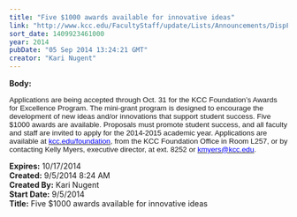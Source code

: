 ```yaml
---
title: "Five $1000 awards available for innovative ideas"
link: "http://www.kcc.edu/FacultyStaff/update/Lists/Announcements/DispForm.aspx?ID=1615"
sort_date: 1409923461000
year: 2014
pubDate: "05 Sep 2014 13:24:21 GMT"
creator: "Kari Nugent"
---
```


<div><b>Body:</b> <div class="ExternalClassBDCB28AAC6424852A39B6F041DC1C88E"><div><p class="MsoNormalCxSpFirst" style="line-height:normal"><span style="font-size:10pt;font-family:&quot;arial&quot;, &quot;sans-serif&quot;">Applications are being accepted through Oct. 31 for the KCC Foundation’s Awards for Excellence Program. The mini-grant program is designed to encourage the development of new ideas and/or innovations that support student success. Five $1000 awards are available. Proposals must promote student success, and all faculty and staff are invited to apply for the 2014-2015 academic year. Applications are available at <a href="/foundation"><font color="#0000ff">kcc.edu/foundation</font></a>, from the KCC Foundation Office in Room L257, or by contacting Kelly Myers, executive director, at ext. 8252 or <a href="mailto:kmyers@kcc.edu"><font color="#0000ff">kmyers@kcc.edu</font></a>. </span></p></div></div></div>
<div><b>Expires:</b> 10/17/2014</div>
<div><b>Created:</b> 9/5/2014 8:24 AM</div>
<div><b>Created By:</b> Kari Nugent</div>
<div><b>Start Date:</b> 9/5/2014</div>
<div><b>Title:</b> Five $1000 awards available for innovative ideas</div>
